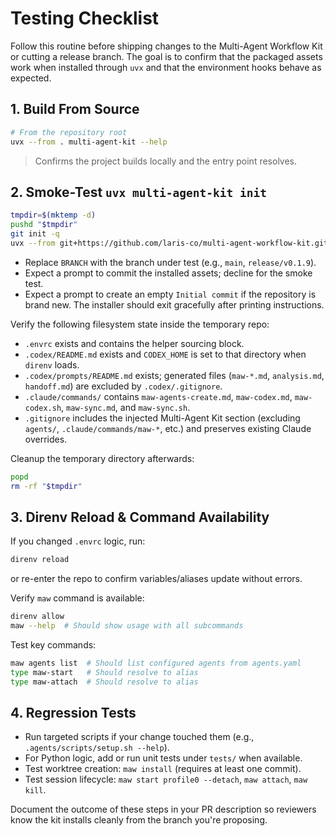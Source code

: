 # Testing Checklist

Follow this routine before shipping changes to the Multi-Agent Workflow Kit or
cutting a release branch. The goal is to confirm that the packaged assets work
when installed through `uvx` and that the environment hooks behave as expected.

## 1. Build From Source
```bash
# From the repository root
uvx --from . multi-agent-kit --help
```
> Confirms the project builds locally and the entry point resolves.

## 2. Smoke-Test `uvx multi-agent-kit init`
```bash
tmpdir=$(mktemp -d)
pushd "$tmpdir"
git init -q
uvx --from git+https://github.com/laris-co/multi-agent-workflow-kit.git@BRANCH multi-agent-kit init
```
- Replace `BRANCH` with the branch under test (e.g., `main`, `release/v0.1.9`).
- Expect a prompt to commit the installed assets; decline for the smoke test.
- Expect a prompt to create an empty `Initial commit` if the repository is brand
  new. The installer should exit gracefully after printing instructions.

Verify the following filesystem state inside the temporary repo:
- `.envrc` exists and contains the helper sourcing block.
- `.codex/README.md` exists and `CODEX_HOME` is set to that directory when
  `direnv` loads.
- `.codex/prompts/README.md` exists; generated files (`maw-*.md`, `analysis.md`,
  `handoff.md`) are excluded by `.codex/.gitignore`.
- `.claude/commands/` contains `maw-agents-create.md`, `maw-codex.md`, `maw-codex.sh`,
  `maw-sync.md`, and `maw-sync.sh`.
- `.gitignore` includes the injected Multi-Agent Kit section (excluding `agents/`,
  `.claude/commands/maw-*`, etc.) and preserves existing Claude overrides.

Cleanup the temporary directory afterwards:
```bash
popd
rm -rf "$tmpdir"
```

## 3. Direnv Reload & Command Availability
If you changed `.envrc` logic, run:
```bash
direnv reload
```
or re-enter the repo to confirm variables/aliases update without errors.

Verify `maw` command is available:
```bash
direnv allow
maw --help  # Should show usage with all subcommands
```

Test key commands:
```bash
maw agents list  # Should list configured agents from agents.yaml
type maw-start   # Should resolve to alias
type maw-attach  # Should resolve to alias
```

## 4. Regression Tests
- Run targeted scripts if your change touched them (e.g.,
  `.agents/scripts/setup.sh --help`).
- For Python logic, add or run unit tests under `tests/` when available.
- Test worktree creation: `maw install` (requires at least one commit).
- Test session lifecycle: `maw start profile0 --detach`, `maw attach`, `maw kill`.

Document the outcome of these steps in your PR description so reviewers know the
kit installs cleanly from the branch you're proposing.
